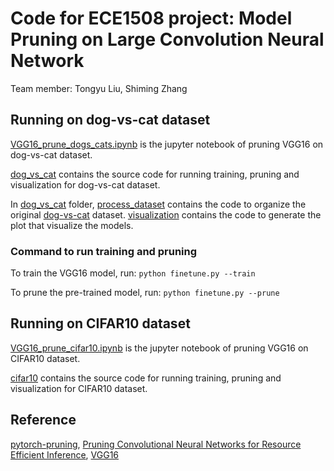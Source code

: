 # Code for ECE1508 project: Model Pruning on Large Convolution Neural Network
Team member: Tongyu Liu, Shiming Zhang

## Running on dog-vs-cat dataset
[VGG16_prune_dogs_cats.ipynb](VGG16_prune_dogs_cats.ipynb) is the jupyter notebook of pruning VGG16 on dog-vs-cat dataset. 

[dog_vs_cat](dog_vs_cat) contains the source code for running training, pruning and visualization for dog-vs-cat dataset.

In [dog_vs_cat](dog_vs_cat) folder, [process_dataset](dog_vs_cat/process_dataset) contains the code to organize the original [dog-vs-cat](https://www.kaggle.com/c/dogs-vs-cats) dataset. [visualization](dog_vs_cat/visualization) contains the code to generate the plot that visualize the models.

### Command to run training and pruning
To train the VGG16 model, run:
`python finetune.py --train`

To prune the pre-trained model, run:
`python finetune.py --prune`

## Running on CIFAR10 dataset
[VGG16_prune_cifar10.ipynb](VGG16_prune_cifar10.ipynb) is the jupyter notebook of pruning VGG16 on CIFAR10 dataset.

[cifar10](cifar10) contains the source code for running training, pruning and visualization for CIFAR10 dataset.


## Reference
[pytorch-pruning](https://github.com/jacobgil/pytorch-pruning), [Pruning Convolutional Neural Networks for Resource Efficient Inference](https://arxiv.org/abs/1611.06440), [VGG16](https://arxiv.org/abs/1409.1556)
